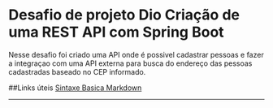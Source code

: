 # Desafio de projeto Dio Criação de uma REST API com Spring Boot
Nesse desafio foi criado uma API onde é possivel cadastrar pessoas e fazer a integraçao com uma API externa
para busca do endereço das pessoas cadastradas baseado no CEP informado.


##Links úteis
[Sintaxe Basica Markdown](https://www.markdownguide.org/basic-syntax/)

---
